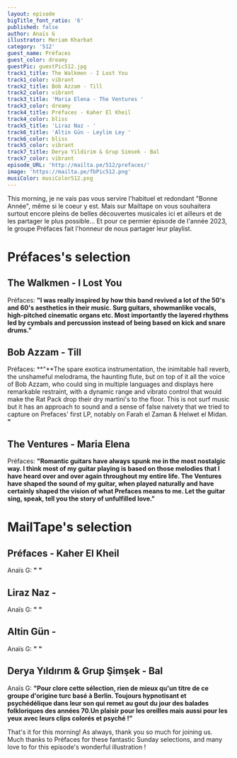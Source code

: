 ```yaml
---
layout: episode
bigTitle_font_ratio: '6'
published: false
author: Anaïs G
illustrator: Meriam Kharbat
category: '512'
guest_name: Préfaces
guest_color: dreamy
guestPic: guestPic512.jpg
track1_title: The Walkmen - I Lost You
track1_color: vibrant
track2_title: Bob Azzam - Till
track2_color: vibrant
track3_title: 'Maria Elena - The Ventures '
track3_color: dreamy
track4_title: Préfaces - Kaher El Kheil
track4_color: bliss
track5_title: 'Liraz Naz - '
track6_title: 'Altin Gün - Leylim Ley '
track6_color: bliss
track5_color: vibrant
track7_title: Derya Yildirim & Grup Simsek - Bal
track7_color: vibrant
episode_URL: 'http://mailta.pe/512/prefaces/'
image: 'https://mailta.pe/fbPic512.png'
musiColor: musiColor512.png
---
```

<p id="introduction"> This morning, je ne vais pas vous servire l'habituel et redondant "Bonne Année", même si le coeur y est. Mais sur Mailtape on vous souhaitera surtout encore pleins de belles découvertes musicales ici et ailleurs et de les partager le plus possible... Et pour ce permier épisode de l'année 2023, le groupe Préfaces fait l'honneur de nous partager leur playlist.
 
</p>

# Préfaces's selection

## The Walkmen - I Lost You
Préfaces: **"**I was really inspired by how this band revived a lot of the 50's and 60's aesthetics in their music. Surg guitars, showmanlike vocals, high-pitched cinematic organs etc. Most importantly the layered rhythms led by cymbals and percussion instead of being based on kick and snare drums.**"**

## Bob Azzam - Till 
Préfaces: **"**The spare exotica instrumentation, the inimitable hall reverb, the unshameful melodrama, the haunting flute, but on top of it all the voice of Bob Azzam, who could sing in multiple languages and displays here remarkable restraint, with a dynamic range and vibrato control that would make the Rat Pack drop their dry martini's to the floor. This is not surf music but it has an approach to sound and a sense of false naivety that we tried to capture on Prefaces' first LP, notably on Farah el Zaman & Helwet el Midan. **"**

## The Ventures - Maria Elena
Préfaces: **"**Romantic guitars have always spunk me in the most nostalgic way. I think most of my guitar playing is based on those melodies that I have heard over and over again throughout my entire life. The Ventures have shaped the sound of my guitar, when played naturally and have certainly shaped the vision of what Prefaces means to me. Let the guitar sing, speak, tell you the story of unfulfilled love.**"**

 
# MailTape's selection

## Préfaces - Kaher El Kheil
Anaïs G: **"** **"**

## Liraz Naz - 
Anaïs G: **"** **"**

## Altin Gün - 
Anaïs G: **"** **"**

## Derya Yıldırım & Grup Şimşek - Bal
Anaïs G: **"**Pour clore cette sélection, rien de mieux qu'un titre de ce groupe d'origine turc basé à Berlin. Toujours hypnotisant et psychédélique dans leur son qui remet au gout du jour des balades folkloriques des années 70.Un plaisir pour les oreilles mais aussi pour les yeux avec leurs clips colorés et psyché !**"**


<p id="outroduction">That's it for this morning! As always, thank you so much for joining us. Much thanks to Préfaces for these fantastic Sunday selections, and many love to   for this episode's wonderful illustration !</p>
